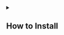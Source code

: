 <details>
<summary><h2>How to Install</h2></summary>
<br>
1. Open Steam
2. Click on "SCP: Secret Laboratory" <br />
  
![image](https://github.com/user-attachments/assets/5c9e9d36-840d-48db-838f-f367d2b546cc)

4. Click the cog ⚙️ icon on the right middle area <br />
![image](https://github.com/user-attachments/assets/2a4744d8-3e6c-43b4-963f-70a23f4ca9ae)

5. Click Manage > Browse Local Files <br />
![image](https://github.com/user-attachments/assets/8c51374a-8d7d-498a-8c44-eda4683a0ee9)

6. Double click "Translations" to open it <br />
![image](https://github.com/user-attachments/assets/6b4f50a2-560c-4522-9197-a6d08c8d1efa)

7. Copy the files you downloaded in this github (BananaTranslationv2) and paste it into the translations folder. It should look something like this <br />
![image](https://github.com/user-attachments/assets/5bc51c04-1389-4a21-b2dd-4108bfc0aaed)

8. Make sure inside "BananaTranslationv2" all of the txt files are there <br />
![image](https://github.com/user-attachments/assets/2b82f911-9b81-4362-b5b8-599f79ade439)
</br>
</details>









